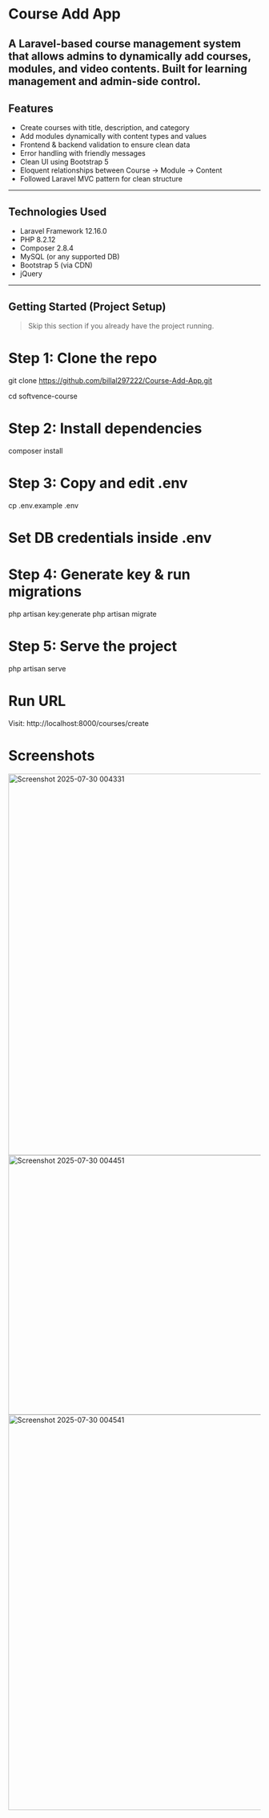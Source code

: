 # Course Add App

A Laravel-based course management system that allows admins to dynamically add courses, modules, and video contents. Built for learning management and admin-side control.
---

## Features

- Create courses with title, description, and category
- Add modules dynamically with content types and values
- Frontend & backend validation to ensure clean data
- Error handling with friendly messages
- Clean UI using Bootstrap 5
- Eloquent relationships between Course → Module → Content
- Followed Laravel MVC pattern for clean structure

---

## Technologies Used

- Laravel Framework 12.16.0
- PHP 8.2.12
- Composer 2.8.4
- MySQL (or any supported DB)
- Bootstrap 5 (via CDN)
- jQuery 

---

## Getting Started (Project Setup)

> Skip this section if you already have the project running.


# Step 1: Clone the repo
git clone https://github.com/billal297222/Course-Add-App.git

cd softvence-course

# Step 2: Install dependencies
composer install

# Step 3: Copy and edit .env
cp .env.example .env
# Set DB credentials inside .env

# Step 4: Generate key & run migrations
php artisan key:generate
php artisan migrate

# Step 5: Serve the project
php artisan serve

# Run URL
Visit: http://localhost:8000/courses/create

# Screenshots
<img width="1619" height="760" alt="Screenshot 2025-07-30 004331" src="https://github.com/user-attachments/assets/67dfe3d7-f4c6-48e4-bffb-b95a50df154d" />
<img width="1575" height="517" alt="Screenshot 2025-07-30 004451" src="https://github.com/user-attachments/assets/a163e450-b041-44e8-9002-91f8cde4ccee" />
<img width="1533" height="788" alt="Screenshot 2025-07-30 004541" src="https://github.com/user-attachments/assets/3495abc3-4661-4e12-b6e3-1714cc26f4eb" />


